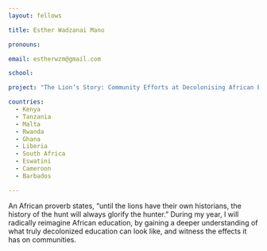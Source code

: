 ```yaml
---
layout: fellows

title: Esther Wadzanai Mano

pronouns: 

email: estherwzm@gmail.com

school: 

project: "The Lion’s Story: Community Efforts at Decolonising African Education"

countries:
  - Kenya
  - Tanzania
  - Malta
  - Rwanda
  - Ghana
  - Liberia
  - South Africa
  - Eswatini
  - Cameroon
  - Barbados

---
```


An African proverb states, “until the lions have their own historians, the history of the hunt will always glorify the hunter.” During my year, I will radically reimagine African education, by gaining a deeper understanding of what truly decolonized education can look like, and witness the effects it has on communities.